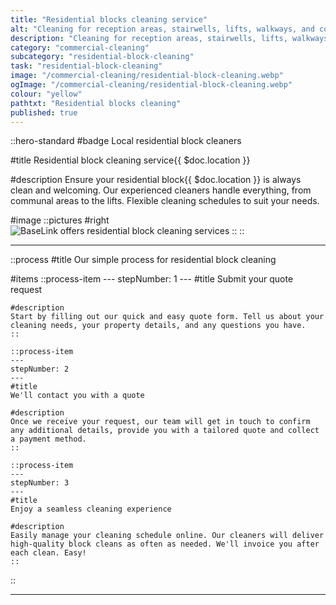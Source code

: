 ```yaml
---
title: "Residential blocks cleaning service"
alt: "Cleaning for reception areas, stairwells, lifts, walkways, and communal spaces"
description: "Cleaning for reception areas, stairwells, lifts, walkways, and communal spaces"
category: "commercial-cleaning"
subcategory: "residential-block-cleaning"
task: "residential-block-cleaning"
image: "/commercial-cleaning/residential-block-cleaning.webp"
ogImage: "/commercial-cleaning/residential-block-cleaning.webp"
colour: "yellow"
pathtxt: "Residential blocks cleaning"
published: true
---
```


::hero-standard
#badge
Local residential block cleaners

#title
Residential block cleaning service{{ $doc.location }}

#description
Ensure your residential block{{ $doc.location }} is always clean and welcoming. Our experienced cleaners handle everything, from communal areas to the lifts. Flexible cleaning schedules to suit your needs.

#image
    ::pictures
    #right
    ![BaseLink offers residential block cleaning services](/commercial-cleaning/residential-block-cleaning.webp)
    ::
::

---

::process
#title
Our simple process for residential block cleaning

#items
    ::process-item
    ---
    stepNumber: 1
    ---
    #title
    Submit your quote request

    #description
    Start by filling out our quick and easy quote form. Tell us about your cleaning needs, your property details, and any questions you have.
    ::
    
    ::process-item
    ---
    stepNumber: 2
    ---
    #title
    We'll contact you with a quote

    #description
    Once we receive your request, our team will get in touch to confirm any additional details, provide you with a tailored quote and collect a payment method.
    ::

    ::process-item
    ---
    stepNumber: 3
    ---
    #title
    Enjoy a seamless cleaning experience

    #description
    Easily manage your cleaning schedule online. Our cleaners will deliver high-quality block cleans as often as needed. We'll invoice you after each clean. Easy!
    ::
::

---